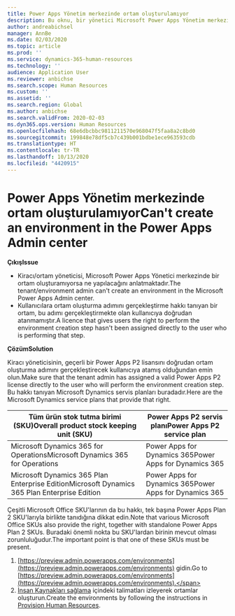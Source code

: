 ```yaml
---
title: Power Apps Yönetim merkezinde ortam oluşturulamıyor
description: Bu oknu, bir yönetici Microsoft Power Apps Yönetim merkezinde bir ortam oluşturamıyorsa ne yapılacağını anlatmaktadır.
author: andreabichsel
manager: AnnBe
ms.date: 02/03/2020
ms.topic: article
ms.prod: ''
ms.service: dynamics-365-human-resources
ms.technology: ''
audience: Application User
ms.reviewer: anbichse
ms.search.scope: Human Resources
ms.custom: ''
ms.assetid: ''
ms.search.region: Global
ms.author: anbichse
ms.search.validFrom: 2020-02-03
ms.dyn365.ops.version: Human Resources
ms.openlocfilehash: 68e6dbcbbc9811211570e968047f5faa8a2c8bd0
ms.sourcegitcommit: 199848e78df5cb7c439b001bdbe1ece963593cdb
ms.translationtype: HT
ms.contentlocale: tr-TR
ms.lasthandoff: 10/13/2020
ms.locfileid: "4420915"
---
```

# <a name="cant-create-an-environment-in-the-power-apps-admin-center"></a><span data-ttu-id="9e646-103">Power Apps Yönetim merkezinde ortam oluşturulamıyor</span><span class="sxs-lookup"><span data-stu-id="9e646-103">Can't create an environment in the Power Apps Admin center</span></span>

<span data-ttu-id="9e646-104">**Çıkış**</span><span class="sxs-lookup"><span data-stu-id="9e646-104">**Issue**</span></span>

- <span data-ttu-id="9e646-105">Kiracı/ortam yöneticisi, Microsoft Power Apps Yönetici merkezinde bir ortam oluşturamıyorsa ne yapılacağını anlatmaktadır.</span><span class="sxs-lookup"><span data-stu-id="9e646-105">The tenant/environment admin can't create an environment in the Microsoft Power Apps Admin center.</span></span>
- <span data-ttu-id="9e646-106">Kullanıcılara ortam oluşturma adımını gerçekleştirme hakkı tanıyan bir ortam, bu adımı gerçekleştirmekte olan kullanıcıya doğrudan atanmamıştır.</span><span class="sxs-lookup"><span data-stu-id="9e646-106">A licence that gives users the right to perform the environment creation step hasn't been assigned directly to the user who is performing that step.</span></span>

<span data-ttu-id="9e646-107">**Çözüm**</span><span class="sxs-lookup"><span data-stu-id="9e646-107">**Solution**</span></span>

<span data-ttu-id="9e646-108">Kiracı yöneticisinin, geçerli bir Power Apps P2 lisansını doğrudan ortam oluşturma adımını gerçekleştirecek kullanıcıya atamış olduğundan emin olun.</span><span class="sxs-lookup"><span data-stu-id="9e646-108">Make sure that the tenant admin has assigned a valid Power Apps P2 license directly to the user who will perform the environment creation step.</span></span> <span data-ttu-id="9e646-109">Bu hakkı tanıyan Microsoft Dynamics servis planları buradadır.</span><span class="sxs-lookup"><span data-stu-id="9e646-109">Here are the Microsoft Dynamics service plans that provide that right.</span></span>

| <span data-ttu-id="9e646-110">Tüm ürün stok tutma birimi (SKU)</span><span class="sxs-lookup"><span data-stu-id="9e646-110">Overall product stock keeping unit (SKU)</span></span>       | <span data-ttu-id="9e646-111">Power Apps P2 servis planı</span><span class="sxs-lookup"><span data-stu-id="9e646-111">Power Apps P2 service plan</span></span>  |
|------------------------------------------------|----------------------------|
| <span data-ttu-id="9e646-112">Microsoft Dynamics 365 for Operations</span><span class="sxs-lookup"><span data-stu-id="9e646-112">Microsoft Dynamics 365 for Operations</span></span>          | <span data-ttu-id="9e646-113">Power Apps for Dynamics 365</span><span class="sxs-lookup"><span data-stu-id="9e646-113">Power Apps for Dynamics 365</span></span> |
| <span data-ttu-id="9e646-114">Microsoft Dynamics 365 Plan Enterprise Edition</span><span class="sxs-lookup"><span data-stu-id="9e646-114">Microsoft Dynamics 365 Plan Enterprise Edition</span></span> | <span data-ttu-id="9e646-115">Power Apps for Dynamics 365</span><span class="sxs-lookup"><span data-stu-id="9e646-115">Power Apps for Dynamics 365</span></span> |

<span data-ttu-id="9e646-116">Çeşitli Microsoft Office SKU'larının da bu hakkı, tek başına Power Apps Plan 2 SKU'larıyla birlikte tanıdığına dikkat edin.</span><span class="sxs-lookup"><span data-stu-id="9e646-116">Note that various Microsoft Office SKUs also provide the right, together with standalone Power Apps Plan 2 SKUs.</span></span> <span data-ttu-id="9e646-117">Buradaki önemli nokta bu SKU'lardan birinin mevcut olması zorunluluğudur.</span><span class="sxs-lookup"><span data-stu-id="9e646-117">The important point is that one of these SKUs must be present.</span></span>

1. <span data-ttu-id="9e646-118">[https://preview.admin.powerapps.com/environments](https://preview.admin.powerapps.com/environments) gidin.</span><span class="sxs-lookup"><span data-stu-id="9e646-118">Go to [https://preview.admin.powerapps.com/environments](https://preview.admin.powerapps.com/environments).</span></span>
2. <span data-ttu-id="9e646-119">[İnsan Kaynakları sağlama](https://docs.microsoft.com/dynamics365/unified-operations/talent/provisioning-talent) içindeki talimatları izleyerek ortamlar oluşturun.</span><span class="sxs-lookup"><span data-stu-id="9e646-119">Create the environments by following the instructions in [Provision Human Resources](https://docs.microsoft.com/dynamics365/unified-operations/talent/provisioning-talent).</span></span>

